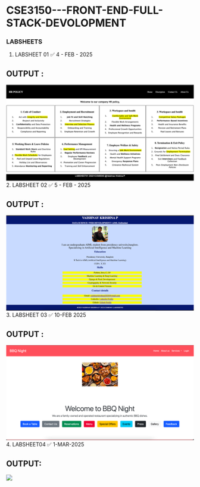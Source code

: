 # CSE3150---FRONT-END-FULL-STACK-DEVOLOPMENT
### LABSHEETS 
1. LABSHEET 01 ✅ 4 - FEB - 2025
## OUTPUT :
![](LABSHEET01/LABSHEET01.png)
2. LABSHEET 02 ✅ 5 - FEB - 2025
## OUTPUT :
![](LABSHEET02/Output.png)
3. LABSHEET 03 ✅ 10-FEB 2025
## OUTPUT :
![](LABSHEET03/image.png)
4. LABSHEET04 ✅ 1-MAR-2025
## OUTPUT: 
![](LABSHEET04/LABSHEET04.png)
